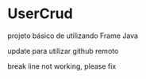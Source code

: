 # UserCrud
projeto básico de utilizando Frame Java

update para utilizar github remoto

break line not working, please fix
